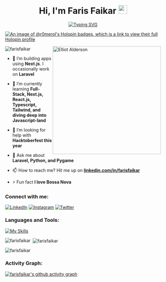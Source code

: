 <h1 align="center">Hi, I'm Faris Faikar <img src="https://i.giphy.com/media/hvRJCLFzcasrR4ia7z/giphy.webp" width="28"></h1>
<p align="center">
<a href="https://git.io/typing-svg"><img src="https://readme-typing-svg.demolab.com?font=Fira+Code&duration=2500&pause=1000&background=6DFF2B00&center=true&vCenter=true&width=435&lines=Welcome+to+my+GitHub+Page!;I+do+Python,+Pygame,+and+Laravel;Excited+to+learn+new+technologies;Interested+in+WebDev+and+Full-Stack;Follow+me+for+more!" alt="Typing SVG" /></a>
</p>

[![An image of @r0merol's Holopin badges, which is a link to view their full Holopin profile](https://holopin.me/r0merol)](https://holopin.io/@r0merol)

<img align="right" alt="Elliot Alderson" width="350" src="https://media2.giphy.com/media/WiM5K1e9MtEic/giphy.gif?cid=790b7611017faf1f577ba176c0aecf4628c769c0729bff23&rid=giphy.gif&ct=g">

<p align="left"> <img src="https://komarev.com/ghpvc/?username=farisfaikar&label=Profile%20views&color=0e75b6&style=flat" alt="farisfaikar" /> </p>

- 🔭 I’m building apps using **Next.js**. I occasionally work on **Laravel**

- 🌱 I’m currently learning **Full-Stack, Next.js, React.js, Typescript, Tailwind, and diving deep into Javascript-land**

- 🤝 I’m looking for help with **Hacktoberfest this year**

- 💬 Ask me about **Laravel, Python, and Pygame**

- 📫 How to reach me? Hit me up on **[linkedin.com/in/farisfaikar](https://linkedin.com/in/farisfaikar)**

- ⚡ Fun fact **I love Bossa Nova**

<h3 align="left">Connect with me:</h3>

[![LinkedIn](https://skillicons.dev/icons?i=linkedin)](https://linkedin.com/in/farisfaikar)
[![Instagram](https://skillicons.dev/icons?i=instagram)](https://instagram.com/farisfaikar_r)
[![Twitter](https://skillicons.dev/icons?i=twitter)](https://twitter.com/farisfaikar_0)

<h3 align="left">Languages and Tools:</h3>
<p align="left"> 

[![My Skills](https://skillicons.dev/icons?i=laravel,nextjs,react,ts,php,tailwind,prisma,supabase,vercel,arch,linux,postgres,mysql,bootstrap,postman,alpinejs,rust,html,css,js,cs,cpp,c,py,java,notion,gitlab,vim,figma,ai)](https://skillicons.dev)

<p><img align="left" src="https://github-readme-stats.vercel.app/api/top-langs?username=farisfaikar&show_icons=true&locale=en&theme=tokyonight" alt="farisfaikar" /></p>

<p>&nbsp;<img align="center" src="https://github-readme-stats.vercel.app/api?username=farisfaikar&show_icons=true&locale=en&theme=tokyonight" alt="farisfaikar" /></p>

<p><img align="center" src="https://github-readme-streak-stats.herokuapp.com/?user=farisfaikar&theme=tokyonight" alt="farisfaikar" /></p>

<h3 align="left">Activity Graph:</h3>

[![farisfaikar's github activity graph](https://github-readme-activity-graph.vercel.app/graph?username=farisfaikar&theme=tokyo-night)](https://github.com/farisfaikar/github-readme-activity-graph)
